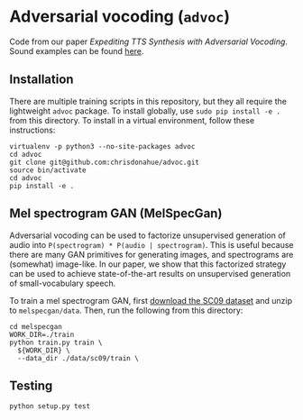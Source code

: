 # Adversarial vocoding (`advoc`)

Code from our paper *Expediting TTS Synthesis with Adversarial Vocoding*. Sound examples can be found [here](https://chrisdonahue.github.io/advoc_examples).

## Installation

There are multiple training scripts in this repository, but they all require the lightweight `advoc` package. To install globally, use `sudo pip install -e .` from this directory. To install in a virtual environment, follow these instructions:

```
virtualenv -p python3 --no-site-packages advoc
cd advoc
git clone git@github.com:chrisdonahue/advoc.git
source bin/activate
cd advoc
pip install -e .
```

## Mel spectrogram GAN (MelSpecGan)

Adversarial vocoding can be used to factorize unsupervised generation of audio into `P(spectrogram) * P(audio | spectrogram)`. This is useful because there are many GAN primitives for generating images, and spectrograms are (somewhat) image-like. In our paper, we show that this factorized strategy can be used to achieve state-of-the-art results on unsupervised generation of small-vocabulary speech.

To train a mel spectrogram GAN, first [download the SC09 dataset](http://deepyeti.ucsd.edu/cdonahue/wavegan/data/sc09.tar.gz) and unzip to `melspecgan/data`. Then, run the following from this directory:

```
cd melspecgan
WORK_DIR=./train
python train.py train \
  ${WORK_DIR} \
  --data_dir ./data/sc09/train \
```

## Testing

`python setup.py test`
